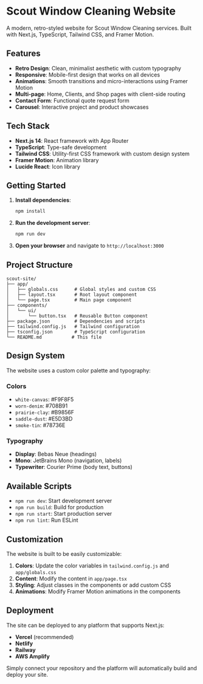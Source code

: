 # Scout Window Cleaning Website

A modern, retro-styled website for Scout Window Cleaning services. Built with Next.js, TypeScript, Tailwind CSS, and Framer Motion.

## Features

- **Retro Design**: Clean, minimalist aesthetic with custom typography
- **Responsive**: Mobile-first design that works on all devices
- **Animations**: Smooth transitions and micro-interactions using Framer Motion
- **Multi-page**: Home, Clients, and Shop pages with client-side routing
- **Contact Form**: Functional quote request form
- **Carousel**: Interactive project and product showcases

## Tech Stack

- **Next.js 14**: React framework with App Router
- **TypeScript**: Type-safe development
- **Tailwind CSS**: Utility-first CSS framework with custom design system
- **Framer Motion**: Animation library
- **Lucide React**: Icon library

## Getting Started

1. **Install dependencies**:
   ```bash
   npm install
   ```

2. **Run the development server**:
   ```bash
   npm run dev
   ```

3. **Open your browser** and navigate to `http://localhost:3000`

## Project Structure

```
scout-site/
├── app/
│   ├── globals.css      # Global styles and custom CSS
│   ├── layout.tsx       # Root layout component
│   └── page.tsx         # Main page component
├── components/
│   └── ui/
│       └── button.tsx   # Reusable Button component
├── package.json         # Dependencies and scripts
├── tailwind.config.js   # Tailwind configuration
├── tsconfig.json        # TypeScript configuration
└── README.md           # This file
```

## Design System

The website uses a custom color palette and typography:

### Colors
- `white-canvas`: #F9F8F5
- `worn-denim`: #708B91
- `prairie-clay`: #B9856F
- `saddle-dust`: #E5D3BD
- `smoke-tin`: #78736E

### Typography
- **Display**: Bebas Neue (headings)
- **Mono**: JetBrains Mono (navigation, labels)
- **Typewriter**: Courier Prime (body text, buttons)

## Available Scripts

- `npm run dev`: Start development server
- `npm run build`: Build for production
- `npm run start`: Start production server
- `npm run lint`: Run ESLint

## Customization

The website is built to be easily customizable:

1. **Colors**: Update the color variables in `tailwind.config.js` and `app/globals.css`
2. **Content**: Modify the content in `app/page.tsx`
3. **Styling**: Adjust classes in the components or add custom CSS
4. **Animations**: Modify Framer Motion animations in the components

## Deployment

The site can be deployed to any platform that supports Next.js:

- **Vercel** (recommended)
- **Netlify**
- **Railway**
- **AWS Amplify**

Simply connect your repository and the platform will automatically build and deploy your site. 